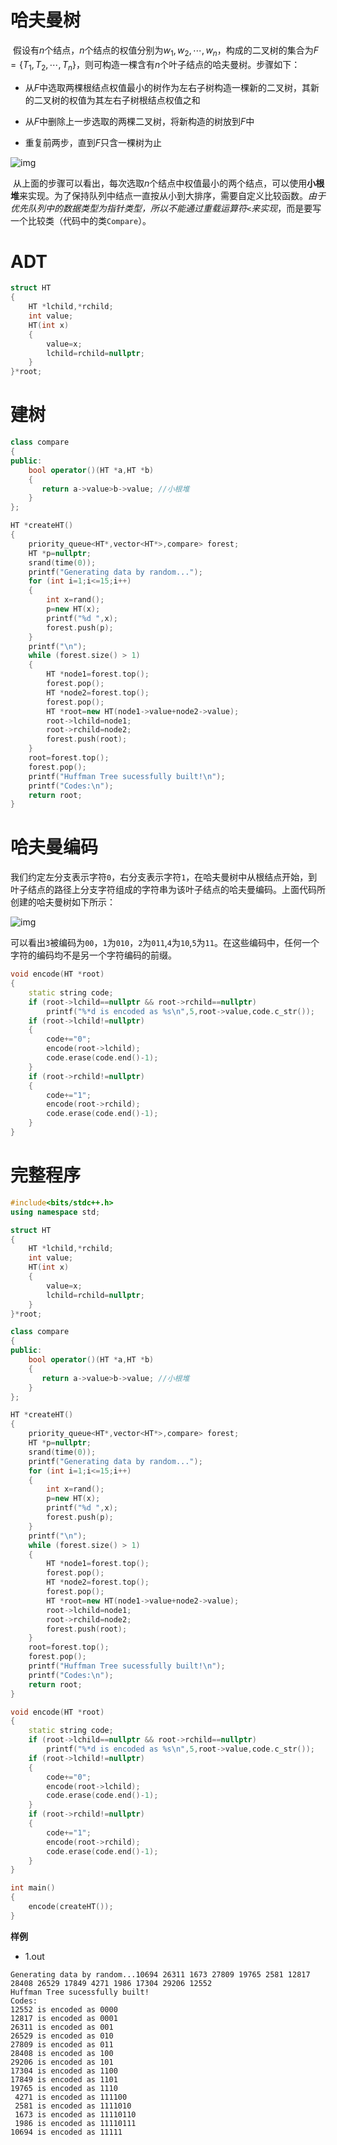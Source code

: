 # 哈夫曼树

​          假设有$n$个结点，$n$个结点的权值分别为$w_1,w_2,\cdots,w_n$，构成的二叉树的集合为$F=\left\{T_1,T_2,\cdots,T_n\right\}$，则可构造一棵含有$n$个叶子结点的哈夫曼树。步骤如下：

- 从$F$中选取两棵根结点权值最小的树作为左右子树构造一棵新的二叉树，其新的二叉树的权值为其左右子树根结点权值之和

- 从$F$中删除上一步选取的两棵二叉树，将新构造的树放到$F$中

- 重复前两步，直到$F$只含一棵树为止

![img](https://images2017.cnblogs.com/blog/1258764/201711/1258764-20171107153712716-1590327854.jpg)

​           从上面的步骤可以看出，每次选取$n$个结点中权值最小的两个结点，可以使用**小根堆**来实现。为了保持队列中结点一直按从小到大排序，需要自定义比较函数。*由于优先队列中的数据类型为指针类型，所以不能通过重载运算符`<`来实现*，而是要写一个比较类（代码中的类`Compare`）。

# ADT



```cpp
struct HT
{
	HT *lchild,*rchild;
	int value;
	HT(int x)
	{
		value=x;
		lchild=rchild=nullptr;
	}
}*root;
```

# 建树



```cpp
class compare
{
public:
	bool operator()(HT *a,HT *b)
	{
 	   return a->value>b->value; //小根堆
	}
};

HT *createHT()
{
	priority_queue<HT*,vector<HT*>,compare> forest;
	HT *p=nullptr;
	srand(time(0));
	printf("Generating data by random...");
	for (int i=1;i<=15;i++)
	{
		int x=rand();
		p=new HT(x);
		printf("%d ",x);
		forest.push(p);
	}
	printf("\n");
	while (forest.size() > 1)
    {
        HT *node1=forest.top();
        forest.pop();
        HT *node2=forest.top();
        forest.pop();
        HT *root=new HT(node1->value+node2->value);
        root->lchild=node1;
        root->rchild=node2;
        forest.push(root);
    }
    root=forest.top();
    forest.pop();
    printf("Huffman Tree sucessfully built!\n");
    printf("Codes:\n");
    return root;
}
```

# 哈夫曼编码

​           我们约定左分支表示字符`0`，右分支表示字符`1`，在哈夫曼树中从根结点开始，到叶子结点的路径上分支字符组成的字符串为该叶子结点的哈夫曼编码。上面代码所创建的哈夫曼树如下所示：

![img](https://images2017.cnblogs.com/blog/1258764/201711/1258764-20171107163801419-709292951.png)

​           可以看出`3`被编码为`00`，`1`为`010`，`2`为`011`,`4`为`10`,`5`为`11`。在这些编码中，任何一个字符的编码均不是另一个字符编码的前缀。

```cpp
void encode(HT *root)
{
	static string code;
    if (root->lchild==nullptr && root->rchild==nullptr)
    	printf("%*d is encoded as %s\n",5,root->value,code.c_str());
    if (root->lchild!=nullptr)
    {
        code+="0";
        encode(root->lchild);
        code.erase(code.end()-1);
    }
    if (root->rchild!=nullptr)
    {
        code+="1";
        encode(root->rchild);
        code.erase(code.end()-1);
    }
}
```

# 完整程序

```cpp
#include<bits/stdc++.h>
using namespace std;

struct HT
{
	HT *lchild,*rchild;
	int value;
	HT(int x)
	{
		value=x;
		lchild=rchild=nullptr;
	}
}*root;

class compare
{
public:
	bool operator()(HT *a,HT *b)
	{
 	   return a->value>b->value; //小根堆
	}
};

HT *createHT()
{
	priority_queue<HT*,vector<HT*>,compare> forest;
	HT *p=nullptr;
	srand(time(0));
	printf("Generating data by random...");
	for (int i=1;i<=15;i++)
	{
		int x=rand();
		p=new HT(x);
		printf("%d ",x);
		forest.push(p);
	}
	printf("\n");
	while (forest.size() > 1)
    {
        HT *node1=forest.top();
        forest.pop();
        HT *node2=forest.top();
        forest.pop();
        HT *root=new HT(node1->value+node2->value);
        root->lchild=node1;
        root->rchild=node2;
        forest.push(root);
    }
    root=forest.top();
    forest.pop();
    printf("Huffman Tree sucessfully built!\n");
    printf("Codes:\n");
    return root;
}

void encode(HT *root)
{
	static string code;
    if (root->lchild==nullptr && root->rchild==nullptr)
    	printf("%*d is encoded as %s\n",5,root->value,code.c_str());
    if (root->lchild!=nullptr)
    {
        code+="0";
        encode(root->lchild);
        code.erase(code.end()-1);
    }
    if (root->rchild!=nullptr)
    {
        code+="1";
        encode(root->rchild);
        code.erase(code.end()-1);
    }
}

int main()
{
	encode(createHT());
}
```

**样例**

- 1.out
```
Generating data by random...10694 26311 1673 27809 19765 2581 12817 28408 26529 17849 4271 1986 17304 29206 12552
Huffman Tree sucessfully built!
Codes:
12552 is encoded as 0000
12817 is encoded as 0001
26311 is encoded as 001
26529 is encoded as 010
27809 is encoded as 011
28408 is encoded as 100
29206 is encoded as 101
17304 is encoded as 1100
17849 is encoded as 1101
19765 is encoded as 1110
 4271 is encoded as 111100
 2581 is encoded as 1111010
 1673 is encoded as 11110110
 1986 is encoded as 11110111
10694 is encoded as 11111
```

